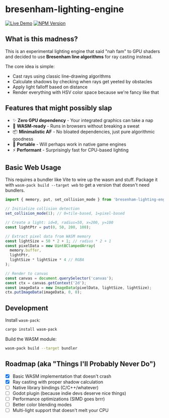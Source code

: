 # bresenham-lighting-engine

[![Live Demo](https://img.shields.io/badge/demo-live-brightgreen)](https://TimWillebrands.github.io/bresenham-lighting-engine/)
[![NPM Version](https://img.shields.io/npm/v/bresenham-lighting-engine)](https://www.npmjs.com/package/bresenham-lighting-engine)

## What is this madness?

This is an experimental lighting engine that said "nah fam" to GPU shaders and decided to use **Bresenham line algorithms** for ray casting instead.

The core idea is simple:
- Cast rays using classic line-drawing algorithms
- Calculate shadows by checking when rays get yeeted by obstacles
- Apply light falloff based on distance
- Render everything with HSV color space because we're fancy like that

## Features that might possibly slap

- ✨ **Zero GPU dependency** - Your integrated graphics can take a nap
- 🚀 **WASM-ready** - Runs in browsers without breaking a sweat
- 📦 **Minimalistic AF** - No bloated dependencies, just pure algorithmic goodness
- 🎯 **Portable** - Will perhaps work in native game engines
- ⚡ **Performant** - Surprisingly fast for CPU-based lighting

## Basic Web Usage 

This requires a bundler like Vite to wire up the wasm and stuff. Package it with `wasm-pack build --target web` to get a version that doesn't need bundlers. 

```typescript
import { memory, put, set_collision_mode } from 'bresenham-lighting-engine';

// Initialize collision detection
set_collision_mode(1); // 0=tile-based, 1=pixel-based

// Create a light: id=0, radius=50, x=200, y=100
const lightPtr = put(0, 50, 200, 100);

// Extract pixel data from WASM memory
const lightSize = 50 * 2 + 1; // radius * 2 + 1
const pixelData = new Uint8ClampedArray(
  memory.buffer,
  lightPtr,
  lightSize * lightSize * 4 // RGBA
);

// Render to canvas
const canvas = document.querySelector('canvas');
const ctx = canvas.getContext('2d');
const imageData = new ImageData(pixelData, lightSize, lightSize);
ctx.putImageData(imageData, 0, 0);
```

## Development

Install `wasm-pack`:
```bash
cargo install wasm-pack
```

Build the WASM module:
```bash
wasm-pack build --target bundler
```

## Roadmap (aka "Things I'll Probably Never Do")

- [x] Basic WASM implementation that doesn't crash
- [x] Ray casting with proper shadow calculation
- [ ] Native library bindings (C/C++/whatever)
- [ ] Godot plugin (because indie devs deserve nice things)
- [ ] Performance optimizations (SIMD goes brrr)
- [ ] Better color blending modes
- [ ] Multi-light support that doesn't melt your CPU
